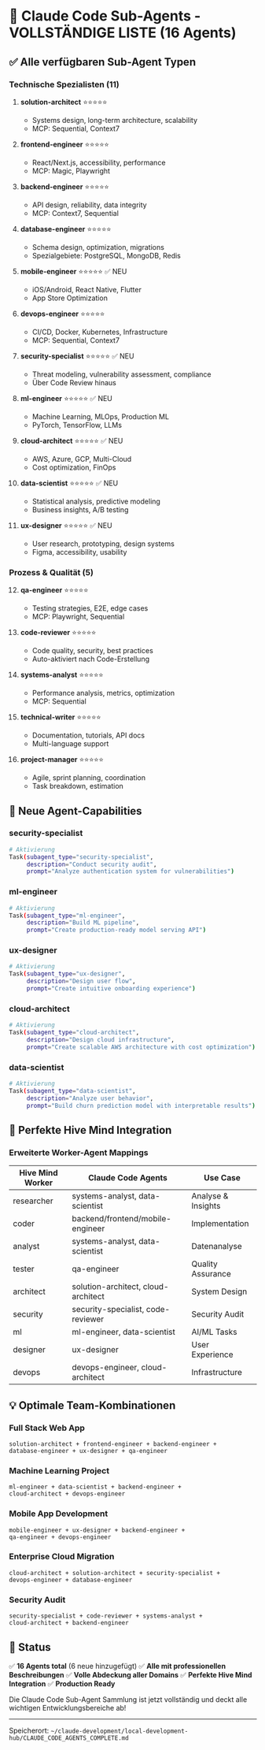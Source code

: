 # 🤖 Claude Code Sub-Agents - VOLLSTÄNDIGE LISTE (16 Agents)

## ✅ Alle verfügbaren Sub-Agent Typen

### Technische Spezialisten (11)

1. **solution-architect** ⭐⭐⭐⭐⭐
   - Systems design, long-term architecture, scalability
   - MCP: Sequential, Context7

2. **frontend-engineer** ⭐⭐⭐⭐⭐
   - React/Next.js, accessibility, performance
   - MCP: Magic, Playwright

3. **backend-engineer** ⭐⭐⭐⭐⭐
   - API design, reliability, data integrity
   - MCP: Context7, Sequential

4. **database-engineer** ⭐⭐⭐⭐⭐
   - Schema design, optimization, migrations
   - Spezialgebiete: PostgreSQL, MongoDB, Redis

5. **mobile-engineer** ⭐⭐⭐⭐⭐ ✅ NEU
   - iOS/Android, React Native, Flutter
   - App Store Optimization

6. **devops-engineer** ⭐⭐⭐⭐⭐
   - CI/CD, Docker, Kubernetes, Infrastructure
   - MCP: Sequential, Context7

7. **security-specialist** ⭐⭐⭐⭐⭐ ✅ NEU
   - Threat modeling, vulnerability assessment, compliance
   - Über Code Review hinaus

8. **ml-engineer** ⭐⭐⭐⭐⭐ ✅ NEU
   - Machine Learning, MLOps, Production ML
   - PyTorch, TensorFlow, LLMs

9. **cloud-architect** ⭐⭐⭐⭐⭐ ✅ NEU
   - AWS, Azure, GCP, Multi-Cloud
   - Cost optimization, FinOps

10. **data-scientist** ⭐⭐⭐⭐⭐ ✅ NEU
    - Statistical analysis, predictive modeling
    - Business insights, A/B testing

11. **ux-designer** ⭐⭐⭐⭐⭐ ✅ NEU
    - User research, prototyping, design systems
    - Figma, accessibility, usability

### Prozess & Qualität (5)

12. **qa-engineer** ⭐⭐⭐⭐⭐
    - Testing strategies, E2E, edge cases
    - MCP: Playwright, Sequential

13. **code-reviewer** ⭐⭐⭐⭐⭐
    - Code quality, security, best practices
    - Auto-aktiviert nach Code-Erstellung

14. **systems-analyst** ⭐⭐⭐⭐⭐
    - Performance analysis, metrics, optimization
    - MCP: Sequential

15. **technical-writer** ⭐⭐⭐⭐⭐
    - Documentation, tutorials, API docs
    - Multi-language support

16. **project-manager** ⭐⭐⭐⭐⭐
    - Agile, sprint planning, coordination
    - Task breakdown, estimation

## 🎯 Neue Agent-Capabilities

### security-specialist
```bash
# Aktivierung
Task(subagent_type="security-specialist", 
     description="Conduct security audit",
     prompt="Analyze authentication system for vulnerabilities")
```

### ml-engineer
```bash
# Aktivierung
Task(subagent_type="ml-engineer",
     description="Build ML pipeline",
     prompt="Create production-ready model serving API")
```

### ux-designer
```bash
# Aktivierung
Task(subagent_type="ux-designer",
     description="Design user flow",
     prompt="Create intuitive onboarding experience")
```

### cloud-architect
```bash
# Aktivierung
Task(subagent_type="cloud-architect",
     description="Design cloud infrastructure",
     prompt="Create scalable AWS architecture with cost optimization")
```

### data-scientist
```bash
# Aktivierung
Task(subagent_type="data-scientist",
     description="Analyze user behavior",
     prompt="Build churn prediction model with interpretable results")
```

## 🐝 Perfekte Hive Mind Integration

### Erweiterte Worker-Agent Mappings

| Hive Mind Worker | Claude Code Agents | Use Case |
|------------------|-------------------|----------|
| researcher | systems-analyst, data-scientist | Analyse & Insights |
| coder | backend/frontend/mobile-engineer | Implementation |
| analyst | systems-analyst, data-scientist | Datenanalyse |
| tester | qa-engineer | Quality Assurance |
| architect | solution-architect, cloud-architect | System Design |
| security | security-specialist, code-reviewer | Security Audit |
| ml | ml-engineer, data-scientist | AI/ML Tasks |
| designer | ux-designer | User Experience |
| devops | devops-engineer, cloud-architect | Infrastructure |

## 💡 Optimale Team-Kombinationen

### Full Stack Web App
```
solution-architect + frontend-engineer + backend-engineer + 
database-engineer + ux-designer + qa-engineer
```

### Machine Learning Project
```
ml-engineer + data-scientist + backend-engineer + 
cloud-architect + devops-engineer
```

### Mobile App Development
```
mobile-engineer + ux-designer + backend-engineer + 
qa-engineer + devops-engineer
```

### Enterprise Cloud Migration
```
cloud-architect + solution-architect + security-specialist + 
devops-engineer + database-engineer
```

### Security Audit
```
security-specialist + code-reviewer + systems-analyst + 
cloud-architect + backend-engineer
```

## 🚀 Status

✅ **16 Agents total** (6 neue hinzugefügt)
✅ **Alle mit professionellen Beschreibungen**
✅ **Volle Abdeckung aller Domains**
✅ **Perfekte Hive Mind Integration**
✅ **Production Ready**

Die Claude Code Sub-Agent Sammlung ist jetzt vollständig und deckt alle wichtigen Entwicklungsbereiche ab!

---

Speicherort: `~/claude-development/local-development-hub/CLAUDE_CODE_AGENTS_COMPLETE.md`